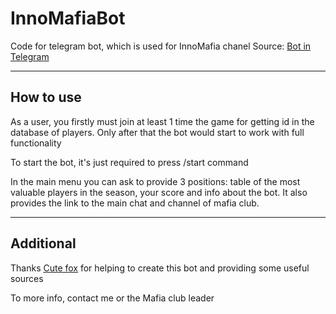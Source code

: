 # InnoMafiaBot
Code for telegram bot, which is used for InnoMafia chanel
Source: [Bot in Telegram](https://t.me/InnoMafiaBot)

---

## How to use
As a user, you firstly must join at least 1 time the game for getting id in the database of players. Only after that
the bot would start to work with full functionality


To start the bot, it's just required to press /start command

In the main menu you can ask to provide 3 positions: table of the most valuable players in the season, your score and 
info about the bot. It also provides the link to the main chat and channel of mafia club.

---

## Additional

Thanks [Cute fox](https://github.com/cutefluffyfox) for helping to create this bot and providing some useful sources

To more info, contact me or the Mafia club leader
